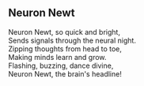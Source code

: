 ## Neuron Newt

Neuron Newt, so quick and bright,  
Sends signals through the neural night.  
Zipping thoughts from head to toe,  
Making minds learn and grow.  
Flashing, buzzing, dance divine,  
Neuron Newt, the brain's headline!  